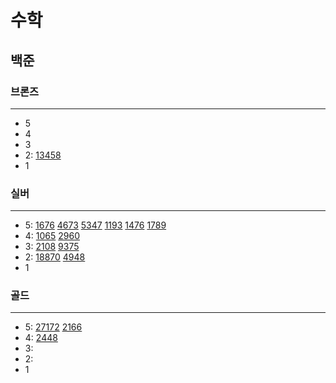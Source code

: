 # 수학
## 
## 백준

### 브론즈

---

- 5
- 4
- 3
- 2:
[13458](13458%2F13458.md)
- 1

### 실버

---

- 5:
[1676](1676%2F1676.md)
[4673](%EC%8B%A4%EB%B2%84%2F4673%2F4673.md)
[5347](%EC%8B%A4%EB%B2%84%2F5347%2F5347.md)
[1193](%EC%8B%A4%EB%B2%84%2F1193%2F1193.md)
[1476](%EC%8B%A4%EB%B2%84%2F1476%2F1476.md)
[1789](%EC%8B%A4%EB%B2%84%2F1789%2F1789.md)
- 4:
[1065](1065%2F1065.md)
[2960](%EC%97%90%EB%9D%BC%ED%86%A0%EC%8A%A4%ED%85%8C%EB%84%A4%EC%8A%A4%EC%9D%98%EC%B2%B4%2F2960%2F2960.md)
- 3:
[2108](%EC%8B%A4%EB%B2%84%2F2108%2F2108.md)
[9375](%EC%8B%A4%EB%B2%84%2F9375%2F9375.md)
- 2:
[18870](%EC%8B%A4%EB%B2%84%2F18870%2F18870.md)
[4948](%EC%8B%A4%EB%B2%84%2F4948%2F4948.md)
- 1

### 골드

---

- 5: 
[27172](27172%2F27172.md)
[2166](%EA%B8%B0%ED%95%98%ED%95%99%2F2166%2F2166.md)
- 4:
[2448](%EA%B8%B0%ED%95%98%ED%95%99%2F2448%2F2448.md)
- 3:
- 2:
- 1

